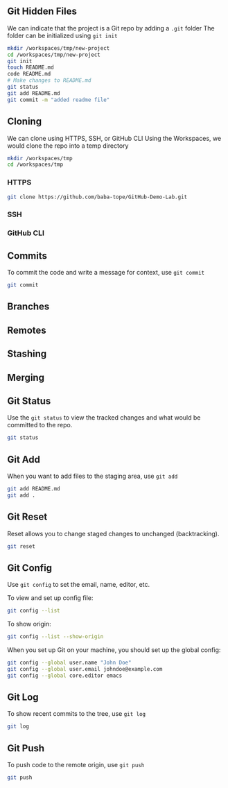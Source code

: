 ## Git Hidden Files
We can indicate that the project is a Git repo by adding a `.git` folder
The folder can be initialized using `git init`

```sh
mkdir /workspaces/tmp/new-project
cd /workspaces/tmp/new-project
git init
touch README.md
code README.md
# Make changes to README.md
git status
git add README.md
git commit -m "added readme file" 
```

## Cloning
We can clone using HTTPS, SSH, or GitHub CLI
Using the Workspaces, we would clone the repo into a temp directory

```sh
mkdir /workspaces/tmp
cd /workspaces/tmp
```

### HTTPS
```sh
git clone https://github.com/baba-tope/GitHub-Demo-Lab.git
```

### SSH


### GitHub CLI


## Commits
To commit the code and write a message for context, use `git commit`

```sh
git commit
```

## Branches

## Remotes

## Stashing

## Merging

## Git Status
Use the `git status` to view the tracked changes and what would be committed to the repo.

```sh
git status
```

## Git Add
When you want to add files to the staging area, use `git add`
```sh
git add README.md
git add .
```

## Git Reset

Reset allows you to change staged changes to unchanged (backtracking).
```sh
git reset
```

## Git Config

Use `git config` to set the email, name, editor, etc.

To view and set up config file:
```sh
git config --list
```

To show origin:
```sh
git config --list --show-origin
```

When you set up Git on your machine, you should set up the global config:
```sh
git config --global user.name "John Doe"
git config --global user.email johndoe@example.com
git config --global core.editor emacs
```

## Git Log
To show recent commits to the tree, use `git log`

```sh
git log
```

## Git Push
To push code to the remote origin, use `git push`

```sh
git push
```